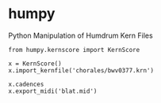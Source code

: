 humpy
=====

Python Manipulation of Humdrum Kern Files

```
from humpy.kernscore import KernScore

x = KernScore()
x.import_kernfile('chorales/bwv0377.krn')

x.cadences
x.export_midi('blat.mid')
```
